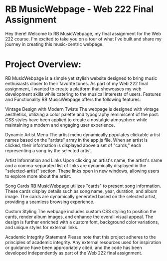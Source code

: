 # RB MusicWebpage - Web 222 Final Assignment

Hey there! Welcome to RB MusicWebpage, my final assignment for the Web 222 course. I'm excited to take you on a tour of what I've built and share my journey in creating this music-centric webpage.

# Project Overview:
RB MusicWebpage is a simple yet stylish website designed to bring music enthusiasts closer to their favorite tunes. As part of my Web 222 final assignment, I wanted to create a platform that showcases my web development skills while catering to the musical interests of users.
Features and Functionality
RB MusicWebpage offers the following features:

Vintage Design with Modern Twists
The webpage is designed with vintage aesthetics, utilizing a color palette and typography reminiscent of the past. CSS styles have been applied to create a nostalgic atmosphere while maintaining a modern and engaging user experience.

Dynamic Artist Menu
The artist menu dynamically populates clickable artist names based on the "artists" array in the app.js file. When an artist is clicked, their information is displayed above a set of "cards," each representing a song by the selected artist.

Artist Information and Links
Upon clicking an artist's name, the artist's name and a comma-separated list of links are dynamically displayed in the "selected-artist" section. These links open in new windows, allowing users to explore more about the artist.

Song Cards
RB MusicWebpage utilizes "cards" to present song information. These cards display details such as song name, year, duration, and album image. The cards are dynamically generated based on the selected artist, providing a seamless browsing experience.

Custom Styling
The webpage includes custom CSS styling to position the cards, render album images, and enhance the overall visual appeal. The design is further enriched with a custom font, background color variations, and unique styles for external links.

Academic Integrity Statement
Please note that this project adheres to the principles of academic integrity. Any external resources used for inspiration or guidance have been appropriately cited, and the code has been developed independently as part of the Web 222 final assignment.

